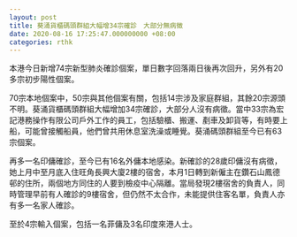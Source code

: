 ```yaml
---
layout: post
title: 葵涌貨櫃碼頭群組大幅增34宗確診　大部分無病徵
date: 2020-08-16 17:25:47.000000000 +08:00
categories: rthk
---
```


本港今日新增74宗新型肺炎確診個案，單日數字回落兩日後再次回升，另外有20多宗初步陽性個案。

70宗本地個案中，50宗與其他個案有關，包括14宗涉及家庭群組，其餘20宗源頭不明。葵涌貨櫃碼頭群組大幅增加34宗確診，大部分人沒有病徵。當中33宗為宏記港務操作有限公司戶外工作的員工，包括驗櫃、搬運、剷車及卸貨等，有時要上船，可能曾接觸船員，他們曾共用休息室洗澡或睡覺。葵涌碼頭群組至今已有63宗個案。

再多一名印傭確診，至今已有16名外傭本地感染。新確診的28歲印傭沒有病徵，她上月中至月底入住旺角長興大廈2樓的宿舍，本月1日轉到新僱主在鑽石山鳳德邨的住所，兩個地方同住的人要到檢疫中心隔離。當局發現2樓宿舍的負責人，同時管理早前有人確診的9樓宿舍，但仍然不太合作，未能提供住客名單，負責人亦有多一名家人確診。

至於4宗輸入個案，包括一名菲傭及3名印度來港人士。

